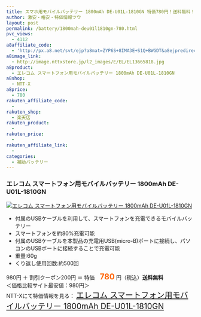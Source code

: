 ```yaml
---
title: スマホ用モバイルバッテリー 1800mAh DE-U01L-1810GN 特価780円！送料無料！
author: 激安・格安・特価情報ツウ
layout: post
permalink: /battery/1800mah-deu01l1810gn-780.html
pvc_views:
  - 4112
a8affiliate_code:
  - 'http://px.a8.net/svt/ejp?a8mat=ZYP6S+8IMA3E+S1Q+BWGDT&a8ejpredirect=http://nttxstore.jp/_II_EL13665818'
a8image_link:
  - http://image.nttxstore.jp/l2_images/E/EL/EL13665818.jpg
a8product:
  - エレコム スマートフォン用モバイルバッテリー 1800mAh DE-U01L-1810GN
a8shop:
  - NTT-X
a8price:
  - 780
rakuten_affiliate_code:
  - 
rakuten_shop:
  - 楽天店
rakuten_product:
  - 
rakuten_price:
  - 
rakuten_affiliate_link:
  - 
categories:
  - 補助バッテリー
---
```

### エレコム スマートフォン用モバイルバッテリー 1800mAh DE-U01L-1810GN

<div class="img-bg2 img_L">
  <a title="エレコム スマートフォン用モバイルバッテリー 1800mAh DE-U01L-1810GN" href="http://px.a8.net/svt/ejp?a8mat=ZYP6S+8IMA3E+S1Q+BWGDT&a8ejpredirect=http://nttxstore.jp/_II_EL13665818" target="_blank"><img src="http://i1.wp.com/image.nttxstore.jp/l2_images/E/EL/EL13665818.jpg?resize=120%2C120" border="0" alt="エレコム スマートフォン用モバイルバッテリー 1800mAh DE-U01L-1810GN" style="border: 0pt none;" data-recalc-dims="1" /></a>
</div>

<!--more-->

  * 付属のUSBケーブルを利用して、スマートフォンを充電できるモバイルバッテリー
  * スマートフォンを約80%充電可能
  * 付属のUSBケーブルを本製品の充電用USB(micro-B)ポートに接続し、パソコンのUSBポートに接続することで充電可能
  * 重量:60g
  * くり返し使用回数:約500回

980円 ＋ 割引クーポン200円 ＝ 特価　<span style="color: #ff6600; font-size: 150%;"><strong>780</strong></span> 円（税込）**送料無料**  
＜価格比較サイト最安値：980円＞  
NTT-Xにて特価情報を見る： <span style="font-size: 150%;"><a href="http://px.a8.net/svt/ejp?a8mat=ZYP6S+8IMA3E+S1Q+BWGDT&a8ejpredirect=http://nttxstore.jp/_II_EL13665818" target="_blank">エレコム スマートフォン用モバイルバッテリー 1800mAh DE-U01L-1810GN</a></span>